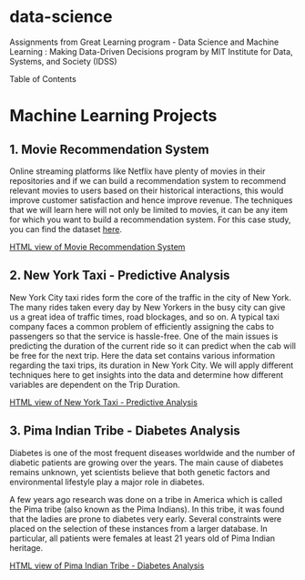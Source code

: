 # data-science

Assignments from Great Learning program - Data Science and Machine Learning : Making Data-Driven Decisions program by MIT Institute for Data, Systems, and Society (IDSS)

Table of Contents


# Machine Learning Projects

## 1. Movie Recommendation System

Online streaming platforms like Netflix have plenty of movies in their repositories and if we can build a recommendation system to recommend relevant movies to users based on their historical interactions, this would improve customer satisfaction and hence improve revenue. The techniques that we will learn here will not only be limited to movies, it can be any item for which you want to build a recommendation system. For this case study, you can find the dataset [here](https://www.kaggle.com/rounakbanik/the-movies-dataset).

[HTML view of Movie Recommendation System](https://htmlpreview.github.io/?https://github.com/ngranite/data-science/blob/main/src/Raw_GiridharNalmar_RecommendationSystem.html)

## 2. New York Taxi - Predictive Analysis

New York City taxi rides form the core of the traffic in the city of New York. The many rides taken every day by New Yorkers in the busy city can give us a great idea of traffic times, road blockages, and so on. A typical taxi company faces a common problem of efficiently assigning the cabs to passengers so that the service is hassle-free. One of the main issues is predicting the duration of the current ride so it can predict when the cab will be free for the next trip. Here the data set contains various information regarding the taxi trips, its duration in New York City. We will apply different techniques here to get insights into the data and determine how different variables are dependent on the Trip Duration.

[HTML view of New York Taxi - Predictive Analysis](https://htmlpreview.github.io/?https://github.com/ngranite/data-science/blob/main/src/GiridharNalmar_Project_NYC_Taxi_trip_duration_Learners_Notebook.html)

## 3. Pima Indian Tribe - Diabetes Analysis

Diabetes is one of the most frequent diseases worldwide and the number of diabetic patients are growing over the years. The main cause of diabetes remains unknown, yet scientists believe that both genetic factors and environmental lifestyle play a major role in diabetes.

A few years ago research was done on a tribe in America which is called the Pima tribe (also known as the Pima Indians). In this tribe, it was found that the ladies are prone to diabetes very early. Several constraints were placed on the selection of these instances from a larger database. In particular, all patients were females at least 21 years old of Pima Indian heritage.

[HTML view of Pima Indian Tribe - Diabetes Analysis](https://htmlpreview.github.io/?https://github.com/ngranite/data-science/blob/main/src/Pima_Indian_Diabetes_Analysis.html)
